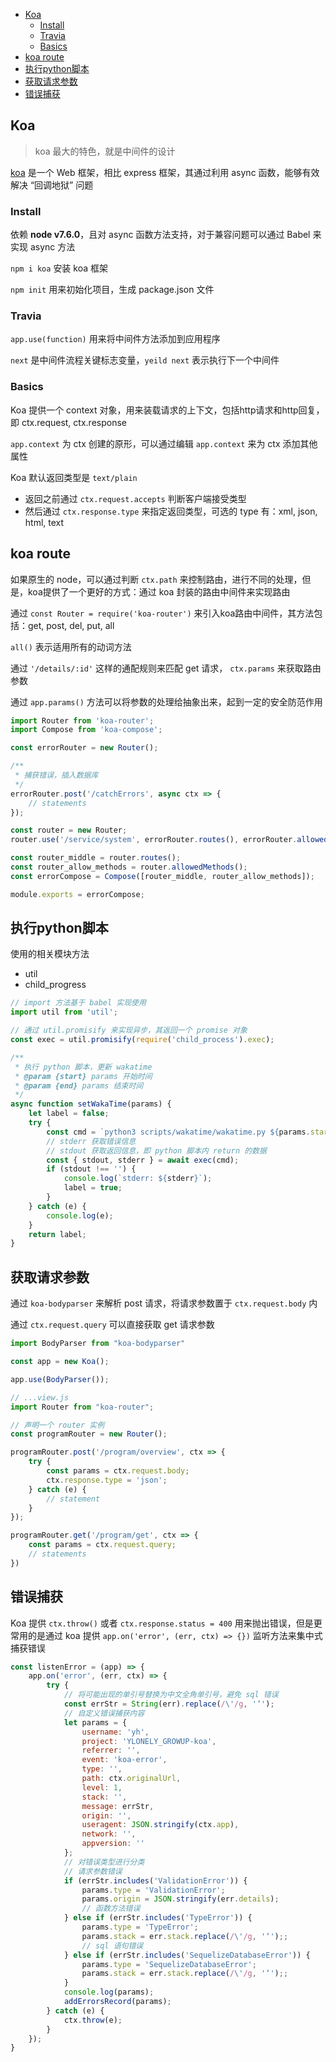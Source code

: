 <!-- MarkdownTOC -->

- [Koa](#koa)
    - [Install](#install)
    - [Travia](#travia)
    - [Basics](#basics)
- [koa route](#koa-route)
- [执行python脚本](#%E6%89%A7%E8%A1%8Cpython%E8%84%9A%E6%9C%AC)
- [获取请求参数](#%E8%8E%B7%E5%8F%96%E8%AF%B7%E6%B1%82%E5%8F%82%E6%95%B0)
- [错误捕获](#%E9%94%99%E8%AF%AF%E6%8D%95%E8%8E%B7)

<!-- /MarkdownTOC -->

## Koa

> koa 最大的特色，就是中间件的设计

[koa]((https://koa.bootcss.com/#application)) 是一个 Web 框架，相比 express 框架，其通过利用 async 函数，能够有效解决 “回调地狱” 问题

### Install

依赖 **node v7.6.0**，且对 async 函数方法支持，对于兼容问题可以通过 Babel 来实现 async 方法

`npm i koa` 安装 koa 框架

`npm init` 用来初始化项目，生成 package.json 文件


### Travia

`app.use(function)` 用来将中间件方法添加到应用程序

`next` 是中间件流程关键标志变量，`yeild next` 表示执行下一个中间件


### Basics

Koa 提供一个 context 对象，用来装载请求的上下文，包括http请求和http回复，即 ctx.request, ctx.response

`app.context` 为 ctx 创建的原形，可以通过编辑 `app.context` 来为 ctx 添加其他属性

Koa 默认返回类型是 `text/plain`

- 返回之前通过 `ctx.request.accepts` 判断客户端接受类型
- 然后通过 `ctx.response.type` 来指定返回类型，可选的 type 有：xml, json, html, text


## koa route

如果原生的 node，可以通过判断 `ctx.path` 来控制路由，进行不同的处理，但是，koa提供了一个更好的方式：通过 koa 封装的路由中间件来实现路由

通过 `const Router = require('koa-router')` 来引入koa路由中间件，其方法包括：get, post, del, put, all

`all()` 表示适用所有的动词方法

通过 `'/details/:id'` 这样的通配规则来匹配 get 请求， `ctx.params` 来获取路由参数

通过 `app.params()` 方法可以将参数的处理给抽象出来，起到一定的安全防范作用

```js
import Router from 'koa-router';
import Compose from 'koa-compose';

const errorRouter = new Router();

/**
 * 捕获错误，插入数据库
 */
errorRouter.post('/catchErrors', async ctx => {
    // statements
});

const router = new Router;
router.use('/service/system', errorRouter.routes(), errorRouter.allowedMethods());

const router_middle = router.routes();
const router_allow_methods = router.allowedMethods();
const errorCompose = Compose([router_middle, router_allow_methods]);

module.exports = errorCompose;
```


## 执行python脚本

使用的相关模块方法

- util
- child_progress

```js
// import 方法基于 babel 实现使用
import util from 'util';

// 通过 util.promisify 来实现异步，其返回一个 promise 对象
const exec = util.promisify(require('child_process').exec);

/**
 * 执行 python 脚本，更新 wakatime
 * @param {start} params 开始时间
 * @param {end} params 结束时间
 */
async function setWakaTime(params) {
    let label = false;
    try {
        const cmd = `python3 scripts/wakatime/wakatime.py ${params.start} ${params.end} False`;
        // stderr 获取错误信息
        // stdout 获取返回信息，即 python 脚本内 return 的数据
        const { stdout, stderr } = await exec(cmd);
        if (stdout !== '') {
            console.log(`stderr: ${stderr}`);
            label = true;
        }
    } catch (e) {
        console.log(e);
    }
    return label;
}
```

## 获取请求参数

通过 `koa-bodyparser` 来解析 post 请求，将请求参数置于 `ctx.request.body` 内

通过 `ctx.request.query` 可以直接获取 get 请求参数

```js
import BodyParser from "koa-bodyparser"

const app = new Koa();

app.use(BodyParser());

// ...view.js
import Router from "koa-router";

// 声明一个 router 实例
const programRouter = new Router();

programRouter.post('/program/overview', ctx => {
    try {
        const params = ctx.request.body;
        ctx.response.type = 'json';
    } catch (e) {
    	// statement
    }
});

programRouter.get('/program/get', ctx => {
	const params = ctx.request.query;
	// statements
})
```

## 错误捕获

Koa 提供 `ctx.throw()` 或者 `ctx.response.status = 400` 用来抛出错误，但是更常用的是通过 koa 提供 `app.on('error', (err, ctx) => {})` 监听方法来集中式捕获错误

```js
const listenError = (app) => {
    app.on('error', (err, ctx) => {
        try {
            // 将可能出现的单引号替换为中文全角单引号，避免 sql 错误
            const errStr = String(err).replace(/\'/g, '‘');
            // 自定义错误捕获内容
            let params = {
                username: 'yh',
                project: 'YLONELY_GROWUP-koa',
                referrer: '',
                event: 'koa-error',
                type: '',
                path: ctx.originalUrl,
                level: 1,
                stack: '',
                message: errStr,
                origin: '',
                useragent: JSON.stringify(ctx.app),
                network: '',
                appversion: ''
            };
            // 对错误类型进行分类
            // 请求参数错误
            if (errStr.includes('ValidationError')) {
                params.type = 'ValidationError';
                params.origin = JSON.stringify(err.details);
                // 函数方法错误
            } else if (errStr.includes('TypeError')) {
                params.type = 'TypeError';
                params.stack = err.stack.replace(/\'/g, '‘');;
                // sql 语句错误
            } else if (errStr.includes('SequelizeDatabaseError')) {
                params.type = 'SequelizeDatabaseError';
                params.stack = err.stack.replace(/\'/g, '‘');;
            }
            console.log(params);
            addErrorsRecord(params);
        } catch (e) {
            ctx.throw(e);
        }
    });
}
```










